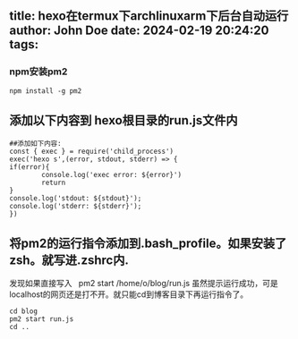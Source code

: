 title: hexo在termux下archlinuxarm下后台自动运行
author: John Doe
date: 2024-02-19 20:24:20
tags:
---
### npm安装pm2
```
npm install -g pm2
```
## 添加以下内容到 hexo根目录的run.js文件内
```
##添加如下内容:
const { exec } = require('child_process')
exec('hexo s',(error, stdout, stderr) => {
if(error){
        console.log('exec error: ${error}')
        return
}
console.log('stdout: ${stdout}');
console.log('stderr: ${stderr}');
})
```
## 将pm2的运行指令添加到.bash_profile。如果安装了zsh。就写进.zshrc内.
发现如果直接写入   pm2 start /home/o/blog/run.js
虽然提示运行成功，可是localhost的网页还是打不开。就只能cd到博客目录下再运行指令了。
```
cd blog
pm2 start run.js
cd ..
```